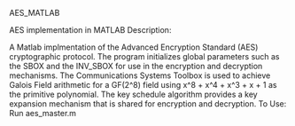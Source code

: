 AES_MATLAB

AES implementation in MATLAB Description:

A Matlab implmentation of the Advanced Encryption Standard (AES) cryptographic protocol.
The program initializes global parameters such as the SBOX and the INV_SBOX for use in the encryption and decryption mechanisms.
The Communications Systems Toolbox is used to achieve Galois Field arithmetic for a GF(2^8) field using x^8 + x^4 + x^3 + x + 1 as the primitive polynomial.
The key schedule algorithm provides a key expansion mechanism that is shared for encryption and decryption. To Use:
Run aes_master.m
